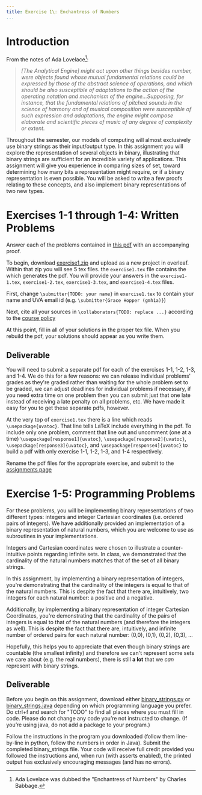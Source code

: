 ```yaml
---
title: Exercise 1\: Enchantress of Numbers
...
```


# Introduction

From the notes of Ada Lovelace[^future]:

>*\[The Analytical Engine\] might act upon other things besides number, were objects found whose mutual fundamental relations could be expressed by those of the abstract science of operations, and which should be also susceptible of adaptations to the action of the operating notation and mechanism of the engine...Supposing, for instance, that the fundamental relations of pitched sounds in the science of harmony and of musical composition were susceptible of such expression and adaptations, the engine might compose elaborate and scientific pieces of music of any degree of complexity or extent.*

Throughout the semester, our models of computing will almost exclusively use binary strings as their input/output type. In this assignment you will explore the representation of several objects in binary, illustrating that binary strings are sufficient for an incredible variety of applications. This assignment will give you experience in comparing sizes of set, toward determining how many bits a representation might require, or if a binary representation is even possible. You will be asked to write a few proofs relating to these concepts, and also implement binary representations of two new types.

[^future]: Ada Lovelace was dubbed the "Enchantress of Numbers" by Charles Babbage.

# Exercises 1-1 through 1-4: Written Problems

Answer each of the problems contained in [this pdf](/files/exercises/exercise1.pdf) with an accompanying proof.

To begin, download [exercise1.zip](/files/exercises/exercise1.zip) and upload as a new project in overleaf. Within that zip you will see 5 tex files. the `exercise1.tex` file contains the which generates the pdf. You will provide your answers in the `exercise1-1.tex`, `exercise1-2.tex`, `exercise1-3.tex`, and `exercise1-4.tex` files. 

First, change `\submitter{TODO: your name}` in `exercise1.tex` to contain your name and UVA email id (e.g. `\submitter{Grace Hopper (gmh1a)}`)

Next, cite all your sources in `\collaborators{TODO: replace ...}` according to the [course policy](https://www.cs.virginia.edu/~njb2b/cstheory/s2020/syllabus.html#no-plagiarism-nor-anything-like-it)

At this point, fill in all of your solutions in the proper tex file. When you rebuild the pdf, your solutions should appear as you write them.


## Deliverable

You will need to submit a separate pdf for each of the exercises 1-1, 1-2, 1-3, and 1-4. We do this for a few reasons: we can release individual problems' grades as they're graded rather than waiting for the whole problem set to be graded, we can adjust deadlines for individual problems if necessary, if you need extra time on one problem then you can submit just that one late instead of receiving a late penalty on all problems, etc.  We have made it easy for you to get these separate pdfs, however.

At the very top of `exercise1.tex` there is a line which reads `\usepackage{uvatoc}`. That line tells LaTeX include everything in the pdf. To include only one problem, comment that line out and uncomment (one at a time) `\usepackage[response1]{uvatoc}`, `\usepackage[response2]{uvatoc}`, `\usepackage[response3]{uvatoc}`, and `\usepackage[response4]{uvatoc}` to build a pdf with only exercise 1-1, 1-2, 1-3, and 1-4 respectively.

Rename the pdf files for the appropriate exercise, and submit to the [assignments page](https://kytos.cs.virginia.edu/cstheory)


# Exercise 1-5: Programming Problems

For these problems, you will be implementing binary representations of two different types: integers and integer Cartesian coordinates (i.e. ordered pairs of integers). We have additionally provided an implementation of a binary representation of natural numbers, which you are welcome to use as subroutines in your implementations.


Integers and Cartesian coordinates were chosen to illustrate a counter-intuitive points regarding infinite sets. In class, we demonstrated that the cardinality of the natural numbers matches that of the set of all binary strings. 

In this assignment, by implementing a binary representation of integers, you're demonstrating that the cardinality of the integers is equal to that of the natural numbers. This is despite the fact that there are, intuitively, two integers for each natural number: a positive and a negative.

Additionally, by implementing a binary representation of integer Cartesian Coordinates, you're demonstrating that the cardinality of the pairs of integers is equal to that of the natural numbers (and therefore the integers as well). This is despite the fact that there are, intuitively, and infinite number of ordered pairs for each natural number: (0,0), (0,1), (0,2), (0,3), ...

Hopefully, this helps you to appreciate that even though binary strings are countable (the smallest infinity) and therefore we can't represent some sets we care about (e.g. the real numbers), there is still **a lot** that we *can* represent with binary strings.


## Deliverable

Before you begin on this assignment, download either [binary_strings.py](/files/exercises/exercise1_python/binary_strings.py) or [binary_strings.java](/files/exercises/exercise1_java/binary_strings.java) depending on which programming language you prefer. Do ctrl+f and search for "TODO" to find all places where you must fill in code. Please do not change any code you’re not instructed to change. (If you’re using java, do not add a package to your program.)

Follow the instructions in the program you downloaded (follow them line-by-line in python, follow the numbers in order in Java). Submit the completed binary_strings file. Your code will receive full credit provided you followed the instructions and, when run (with asserts enabled), the printed output has exclusively encouraging messages (and has no errors).


